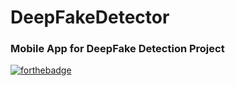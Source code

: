 # DeepFakeDetector
### Mobile App for DeepFake Detection Project

[![forthebadge](https://forthebadge.com/images/badges/built-for-android.svg)](https://forthebadge.com)
